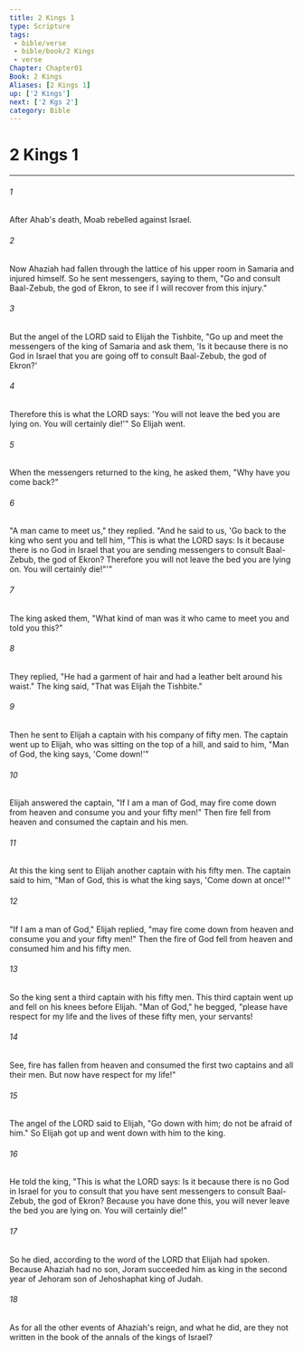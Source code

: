 ```yaml
---
title: 2 Kings 1
type: Scripture
tags:
 - bible/verse
 - bible/book/2 Kings
 - verse
Chapter: Chapter01
Book: 2 Kings
Aliases: [2 Kings 1]
up: ['2 Kings']
next: ['2 Kgs 2']
category: Bible
---
```

# 2 Kings 1

***


###### 1 
After Ahab's death, Moab rebelled against Israel. 

###### 2 
Now Ahaziah had fallen through the lattice of his upper room in Samaria and injured himself. So he sent messengers, saying to them, "Go and consult Baal-Zebub, the god of Ekron, to see if I will recover from this injury." 

###### 3 
But the angel of the LORD said to Elijah the Tishbite, "Go up and meet the messengers of the king of Samaria and ask them, 'Is it because there is no God in Israel that you are going off to consult Baal-Zebub, the god of Ekron?' 

###### 4 
Therefore this is what the LORD says: 'You will not leave the bed you are lying on. You will certainly die!'" So Elijah went. 

###### 5 
When the messengers returned to the king, he asked them, "Why have you come back?" 

###### 6 
"A man came to meet us," they replied. "And he said to us, 'Go back to the king who sent you and tell him, "This is what the LORD says: Is it because there is no God in Israel that you are sending messengers to consult Baal-Zebub, the god of Ekron? Therefore you will not leave the bed you are lying on. You will certainly die!"'" 

###### 7 
The king asked them, "What kind of man was it who came to meet you and told you this?" 

###### 8 
They replied, "He had a garment of hair and had a leather belt around his waist." The king said, "That was Elijah the Tishbite." 

###### 9 
Then he sent to Elijah a captain with his company of fifty men. The captain went up to Elijah, who was sitting on the top of a hill, and said to him, "Man of God, the king says, 'Come down!'" 

###### 10 
Elijah answered the captain, "If I am a man of God, may fire come down from heaven and consume you and your fifty men!" Then fire fell from heaven and consumed the captain and his men. 

###### 11 
At this the king sent to Elijah another captain with his fifty men. The captain said to him, "Man of God, this is what the king says, 'Come down at once!'" 

###### 12 
"If I am a man of God," Elijah replied, "may fire come down from heaven and consume you and your fifty men!" Then the fire of God fell from heaven and consumed him and his fifty men. 

###### 13 
So the king sent a third captain with his fifty men. This third captain went up and fell on his knees before Elijah. "Man of God," he begged, "please have respect for my life and the lives of these fifty men, your servants! 

###### 14 
See, fire has fallen from heaven and consumed the first two captains and all their men. But now have respect for my life!" 

###### 15 
The angel of the LORD said to Elijah, "Go down with him; do not be afraid of him." So Elijah got up and went down with him to the king. 

###### 16 
He told the king, "This is what the LORD says: Is it because there is no God in Israel for you to consult that you have sent messengers to consult Baal-Zebub, the god of Ekron? Because you have done this, you will never leave the bed you are lying on. You will certainly die!" 

###### 17 
So he died, according to the word of the LORD that Elijah had spoken. Because Ahaziah had no son, Joram succeeded him as king in the second year of Jehoram son of Jehoshaphat king of Judah. 

###### 18 
As for all the other events of Ahaziah's reign, and what he did, are they not written in the book of the annals of the kings of Israel? 
